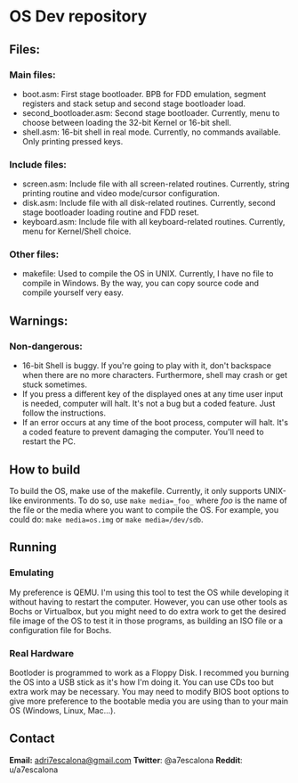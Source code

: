 # OS Dev repository
## Files:
### Main files:
- boot.asm: First stage bootloader. BPB for FDD emulation, segment registers and stack setup and second stage bootloader load.
- second_bootloader.asm: Second stage bootloader. Currently, menu to choose between loading the 32-bit Kernel or 16-bit shell.
- shell.asm: 16-bit shell in real mode. Currently, no commands available. Only printing pressed keys.

### Include files:
- screen.asm: Include file with all screen-related routines. Currently, string printing routine and video mode/cursor configuration.
- disk.asm: Include file with all disk-related routines. Currently, second stage bootloader loading routine and FDD reset.
- keyboard.asm: Include file with all keyboard-related routines. Currently, menu for Kernel/Shell choice.

### Other files:
- makefile: Used to compile the OS in UNIX. Currently, I have no file to compile in Windows. By the way, you can copy source code and compile yourself very easy.

## Warnings:
### Non-dangerous:
- 16-bit Shell is buggy. If you're going to play with it, don't backspace when there are no more characters. Furthermore, shell may crash or get stuck sometimes.
- If you press a different key of the displayed ones at any time user input is needed, computer will halt. It's not a bug but a coded feature. Just follow the instructions.
- If an error occurs at any time of the boot process, computer will halt. It's a coded feature to prevent damaging the computer. You'll need to restart the PC.

## How to build
To build the OS, make use of the makefile. Currently, it only supports UNIX-like environments.
To do so, use `make media=_foo_` where _foo_ is the name of the file or the media where you want to compile the OS.
For example, you could do: `make media=os.img` or `make media=/dev/sdb`.

## Running
### Emulating
My preference is QEMU. I'm using this tool to test the OS while developing it without having to restart the computer. However, you can use other tools as Bochs or Virtualbox, but you might need to do extra work to get the desired file image of the OS to test it in those programs, as building an ISO file or a configuration file for Bochs.

### Real Hardware
Bootloder is programmed to work as a Floppy Disk. I recommed you burning the OS into a USB stick as it's how I'm doing it. You can use CDs too but extra work may be necessary.
You may need to modify BIOS boot options to give more preference to the bootable media you are using than to your main OS (Windows, Linux, Mac...).

## Contact
**Email:** adri7escalona@gmail.com
**Twitter**: @a7escalona
**Reddit**: u/a7escalona
